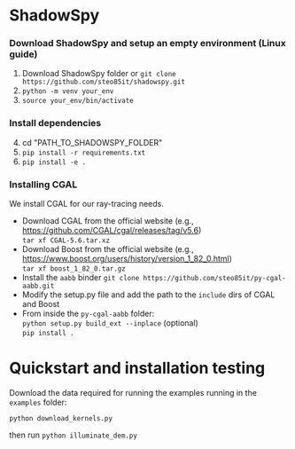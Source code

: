 # ShadowSpy #

### Download ShadowSpy and setup an empty environment (Linux guide)
1) Download ShadowSpy folder or `git clone https://github.com/steo85it/shadowspy.git` 
2) `python -m venv your_env`
3) `source your_env/bin/activate`
### Install dependencies
4) cd "PATH_TO_SHADOWSPY_FOLDER"
5) `pip install -r requirements.txt`
6) `pip install -e .`

### Installing CGAL
We install CGAL for our ray-tracing needs. 

- Download CGAL from the official website (e.g., https://github.com/CGAL/cgal/releases/tag/v5.6)  
`tar xf CGAL-5.6.tar.xz`  
- Download Boost from the official website (e.g., https://www.boost.org/users/history/version_1_82_0.html)  
`tar xf boost_1_82_0.tar.gz`  
- Install the `aabb` binder
`git clone https://github.com/steo85it/py-cgal-aabb.git`  
- Modify the setup.py file and add the path to the `include` dirs of CGAL and Boost  
- From inside the `py-cgal-aabb` folder:  
`python setup.py build_ext --inplace` (optional)\
`pip install .`  

# Quickstart and installation testing
Download the data required for running the examples running in the `examples` folder:

`python download_kernels.py` 

then run
`python illuminate_dem.py` 

